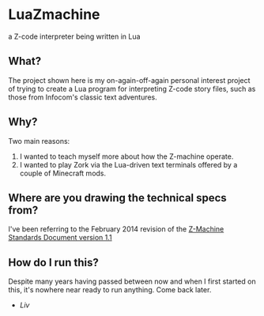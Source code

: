 # LuaZmachine
a Z-code interpreter being written in Lua

## What?
The project shown here is my on-again-off-again personal interest project of trying to create a Lua program for interpreting Z-code story files, such as those from Infocom's classic text adventures.

## Why?
Two main reasons:
  1. I wanted to teach myself more about how the Z-machine operate.
  2. I wanted to play Zork via the Lua-driven text terminals offered by a couple of Minecraft mods.

## Where are you drawing the technical specs from?
I've been referring to the February 2014 revision of the [Z-Machine Standards Document version 1.1](https://inform-fiction.org/zmachine/standards/z1point1/)

## How do I run this?
Despite many years having passed between now and when I first started on this, it's nowhere near ready to run anything.
Come back later.

- _Liv_
